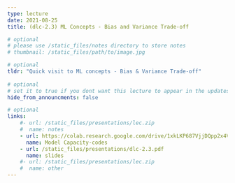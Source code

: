 ```yaml
---
type: lecture
date: 2021-08-25
title: (dlc-2.3) ML Concepts - Bias and Variance Trade-off

# optional
# please use /static_files/notes directory to store notes
# thumbnail: /static_files/path/to/image.jpg

# optional
tldr: "Quick visit to ML concepts - Bias & Variance Trade-off"
  
# optional
# set it to true if you dont want this lecture to appear in the updates section
hide_from_announcments: false

# optional
links: 
    #- url: /static_files/presentations/lec.zip
    #  name: notes
    - url: https://colab.research.google.com/drive/1xkLKP687VjjDQpp2x4VrrET-05woCFsp?usp=sharing
      name: Model Capacity-codes
    - url: /static_files/presentations/dlc-2.3.pdf
      name: slides
    #- url: /static_files/presentations/lec.zip
    #  name: other
---
```


